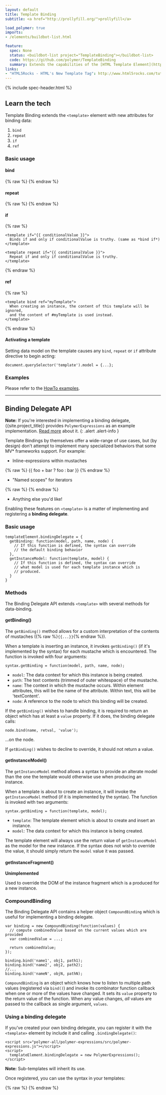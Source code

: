 ```yaml
---
layout: default
title: Template Binding
subtitle: <a href="http://prollyfill.org/">prollyfill</a>

load_polymer: true
imports:
- /elements/buildbot-list.html

feature:
  spec: None
  status: <buildbot-list project="TemplateBinding"></buildbot-list>
  code: https://github.com/polymer/TemplateBinding
  summary: Extends the capabilities of the [HTML Template Element](http://www.w3.org/TR/html-templates/) by enabling it to create, manage, and remove instances of content bound to data defined in JavaScript.
links:
- "HTML5Rocks - HTML's New Template Tag": http://www.html5rocks.com/tutorials/webcomponents/template/
---
```


{% include spec-header.html %}

<!-- {% include toc.html %} -->

## Learn the tech

Template Binding extends the `<template>` element with new attributes for binding data:

1. `bind`
1. `repeat`
1. `if`
1. `ref`

### Basic usage

#### bind

{% raw %}
    <template bind="{{ singleton }}">
      Creates a single instance with {{ bindings }} when singleton model data is provided.
    </template>
{% endraw %}

#### repeat

{% raw %}
    <template repeat="{{ collection }}">
      Will create maintain exactly instance with {{ bindings }} for every
      element in the array collection, when it is provided.
    </template>
{% endraw %}

#### if

{% raw %}
    <template bind if="{{ conditionalValue }}">
      Binds if and only if conditionalValue is truthy.
    </template>

    <template if="{{ conditionalValue }}">
      Binds if and only if conditionalValue is truthy. (same as *bind if*)
    </template>

    <template repeat if="{{ conditionalValue }}">
      Repeat if and only if conditionalValue is truthy.
    </template>
{% endraw %}

#### ref

{% raw %}
    <template id="myTemplate">
      Used by any template which refers to this one by the ref attribute
    </template>

    <template bind ref="myTemplate">
      When creating an instance, the content of this template will be ignored,
      and the content of #myTemplate is used instead.
    </template>
{% endraw %}

#### Activating a template

Setting data model on the template causes any `bind`, `repeat` or `if` attribute
directive to begin acting:

    document.querySelector('template').model = {...};

### Examples

Please refer to the [HowTo examples](https://github.com/Polymer/TemplateBinding/tree/master/examples/how_to).

---

## Binding Delegate API

**Note:** If you're interested in implementing a binding delegate, {{site.project_title}} provides `PolymerExpressions` as an example implementation. [Read more](/docs/polymer/expressions.html) about it.
{: .alert .alert-info }

Template Bindings by themselves offer a wide-range of use cases, but (by design) don't attempt to implement many specialized behaviors that some MV* frameworks support. For example:

* Inline-expressions within mustaches

{% raw %}
      <span>{{ foo + bar ? foo : bar }}</span>
{% endraw %}

* "Named scopes" for iterators

{% raw %}
      <template repeat="{{ user in users }}">
        {{ user.name }}
      </template>
{% endraw %}

* Anything else you'd like!

Enabling these features on `<template>` is a matter of implementing and registering
a **binding delegate**.

### Basic usage

    templateElement.bindingDelegate = {
      getBinding: function(model, path, name, node) {
        // If this function is defined, the syntax can override
        // the default binding behavior
      },
      getInstanceModel: function(template, model) {
        // If this function is defined, the syntax can override
        // what model is used for each template instance which is
        // produced.
      }
    }

### Methods

The Binding Delegate API extends `<template>` with several methods for data-binding.

#### getBinding()

The `getBinding()` method allows for a custom interpretation of the contents
of mustaches ({% raw %}`{{...}}`{% endraw %}).

When a template is inserting an instance, it invokes `getBinding()` (if it's implemented by the syntax) for each mustache which is encountered. The function is invoked with four arguments:

    syntax.getBinding = function(model, path, name, node);

* `model`: The data context for which this instance is being created.
* `path`: The text contents (trimmed of outer whitespace) of the mustache.
* `name`: The context in which the mustache occurs. Within element attributes, this will be the name of the attribute. Within text, this will be 'textContent'.
* `node`: A reference to the node to which this binding will be created.

If the `getBinding()` wishes to handle binding, it is required to return an object
which has at least a `value` property. If it does, the binding delegate calls:

    node.bind(name, retval, 'value');

...on the node.

If `getBinding()` wishes to decline to override, it should not return a value.

#### getInstanceModel()

The `getInstanceModel` method allows a syntax to provide an alterate model than the one the template would otherwise use when producing an instance.

When a template is about to create an instance, it will invoke the `getInstanceModel` method (if it is implemented by the syntax). The function is invoked with two arguments:

    syntax.getBinding = function(template, model);

* `template`: The template element which is about to create and insert an instance.
* `model`: The data context for which this instance is being created.

The template element will always use the return value of `getInstanceModel` as the model for the new instance. If the syntax does not wish to override the value, it should simply return the `model` value it was passed.

#### getInstanceFragment()

**Unimplemented**

Used to override the DOM of the instance fragment which is a produced for a new instance.

### CompoundBinding

The Binding Delegate API contains a helper object `CompoundBinding` which is useful for implementing
a binding delegate.

    var binding = new CompoundBinding(function(values) {
      // compute combinedValue based on the current values which are provided
      var combinedValue = ...;
      
      return combinedValue;
    });

    binding.bind('name1', obj1, path1);
    binding.bind('name2', obj2, path2);
    //...
    binding.bind('nameN', objN, pathN);

`CompoundBinding` is an object which knows how to listen to multiple path values (registered via `bind()`) and invoke its combinator function callback when one or more of the values have changed.
It sets its `value` property to the return value of the function. When any value
changes, *all* values are passed to the callback as single argument, `values`.

### Using a binding delegate

If you've created your own binding delegate, you can register it with the
`<template>` element by include it and calling `.bindingDelegate()`:

    <script src="polymer-all/polymer-expressions/src/polymer-expressions.js"></script>
    <script>
      templateElement.bindingDelegate = new PolymerExpressions();
    </script>

**Note:** Sub-templates will inherit its use.

Once registered, you can use the syntax in your templates:

{% raw %}
    <template bind>
      <template repeat="{{ user in users }}">
        {{ user.name }} <template if="{{ user.age >= 21 }}"> Can have a drink!</template>
      </template>
    </template>
{% endraw %}


